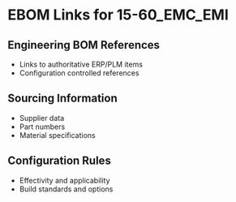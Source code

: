 # EBOM Links for 15-60_EMC_EMI

## Engineering BOM References

- Links to authoritative ERP/PLM items
- Configuration controlled references

## Sourcing Information

- Supplier data
- Part numbers
- Material specifications

## Configuration Rules

- Effectivity and applicability
- Build standards and options
